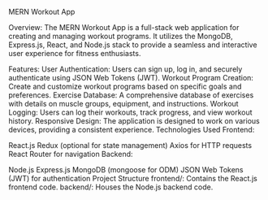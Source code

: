 MERN Workout App


Overview:
The MERN Workout App is a full-stack web application for creating and managing workout programs. It utilizes the MongoDB, Express.js, React, and Node.js stack to provide a seamless and interactive user experience for fitness enthusiasts.

Features:
User Authentication: Users can sign up, log in, and securely authenticate using JSON Web Tokens (JWT).
Workout Program Creation: Create and customize workout programs based on specific goals and preferences.
Exercise Database: A comprehensive database of exercises with details on muscle groups, equipment, and instructions.
Workout Logging: Users can log their workouts, track progress, and view workout history.
Responsive Design: The application is designed to work on various devices, providing a consistent experience.
Technologies Used
Frontend:

React.js
Redux (optional for state management)
Axios for HTTP requests
React Router for navigation
Backend:

Node.js
Express.js
MongoDB (mongoose for ODM)
JSON Web Tokens (JWT) for authentication
Project Structure
frontend/: Contains the React.js frontend code.
backend/: Houses the Node.js backend code.
